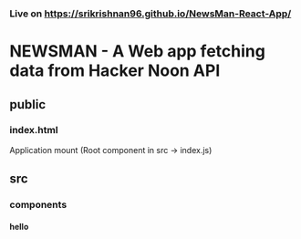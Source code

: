 ### Live on https://srikrishnan96.github.io/NewsMan-React-App/
# NEWSMAN - A Web app fetching data from Hacker Noon API

## public
### index.html
Application mount (Root component in src -> index.js)

## src
### components
#### hello





